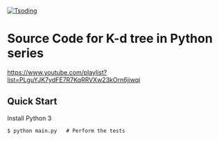 [![Tsoding](https://img.shields.io/badge/twitch.tv-tsoding-purple?logo=twitch&style=for-the-badge)](https://www.twitch.tv/tsoding)
# Source Code for K-d tree in Python series

https://www.youtube.com/playlist?list=PLguYJK7ydFE7R7KqRRVXw23kOrn6jiwqi

## Quick Start

Install Python 3

```console
$ python main.py   # Perform the tests
```
